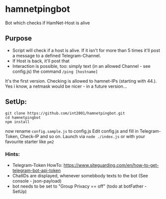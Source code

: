 # hamnetpingbot
Bot which checks if HamNet-Host is alive

## Purpose
* Script will check if a host is alive. If it isn't for more than 5 times it'll post a message to a defined Telegram-Channel.
* If Host is back, it'll post that
* Interaction is possible, too: simply text (in an allowed Channel - see config.js) the command `/ping [hostname]`

It's the first version. Checking is allowed to hamnet-IPs (starting with 44.). Yes i know, a netmask would be nicer - in a future version...

## SetUp:

```
git clone https://github.com/int2001/hamnetpingbot.git
cd hamnetpingbot
npm install
```
now rename `config.sample.js` to config.js
Edit config.js and fill in Telegram-Token, Check-IP and so on.
Launch via `node ./index.js` or with your favourite starter like `pm2`

### Hints:
* Telegram-Token HowTo: https://www.siteguarding.com/en/how-to-get-telegram-bot-api-token
* ChatIDs are displayed, whenever somebbody texts to the bot (See console - json-payload)
* bot needs to be set to "Group Privacy == off" (todo at botFather - SetUp)
